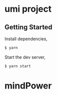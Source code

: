 # umi project

## Getting Started

Install dependencies,

```bash
$ yarn
```

Start the dev server,

```bash
$ yarn start
```
# mindPower
